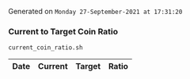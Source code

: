 Generated on `Monday 27-September-2021 at 17:31:20`

### Current to Target Coin Ratio
`current_coin_ratio.sh`

Date|Current|Target|Ratio
---|---|---|---
